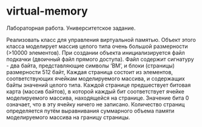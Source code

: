 # virtual-memory
Лабораторная работа. Университетское задание.

Реализовать класс для управления виртуальной памятью. Объект этого класса моделирует массив  целого типа очень большой размерности (>10000 элементов).
При создании объекта инициализируется файл подкачки (двоичный файл прямого доступа). Файл содержит сигнатуру - два байта, представляющие символы ‘ВМ’, и блоки (страницы) размерности 512 байт, Каждая страница состоит из элементов, соответствующих ячейкам моделируемого массива, и содержащих байты значений целого типа. Каждой странице предшествует битовая карта (массив байтов), в которой каждый бит соответствует ячейке моделируемого массива, находящейся на странице. Значение бита 0 означает, что в эту ячейку ничего не записано.
Количество страниц определяется путём выравнивания суммарного объема памяти моделируемого массива на границу страницы. 
